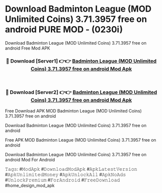 # Download Badminton League (MOD Unlimited Coins) 3.71.3957 free on android PURE MOD - (0230i)
Download Badminton League (MOD Unlimited Coins) 3.71.3957 free on android Free Mod APK

<div align="center">
<h3>🔴 Download [Server1] 👉👉 <a href="https://apk-comot.site?title=Badminton_League_(MOD_Unlimited_Coins)_3.71.3957_free_on_android">Badminton League (MOD Unlimited Coins) 3.71.3957 free on android Mod Apk</a></h3><br>

<h3>🔴 Download [Server2] 👉👉 <a href="https://apk-comot.site?title=Badminton_League_(MOD_Unlimited_Coins)_3.71.3957_free_on_android">Badminton League (MOD Unlimited Coins) 3.71.3957 free on android Mod Apk</a></h3>
</div>


Free Download APK MOD Badminton League (MOD Unlimited Coins) 3.71.3957 free on android

Download Badminton League (MOD Unlimited Coins) 3.71.3957 free on android 

Free APK MOD Badminton League (MOD Unlimited Coins) 3.71.3957 free on android 

Download Badminton League (MOD Unlimited Coins) 3.71.3957 free on android Mod For Android

𝚃𝚊𝚐𝚜: #𝙼𝚘𝚍𝙰𝚙𝚔 #𝙳𝚘𝚠𝚗𝚕𝚘𝚊𝚍𝙼𝚘𝚍𝙰𝚙𝚔 #𝙰𝚙𝚔𝙻𝚊𝚝𝚎𝚜𝚝𝚅𝚎𝚛𝚜𝚒𝚘𝚗 #𝙰𝚙𝚔𝚄𝚗𝚕𝚒𝚖𝚒𝚝𝚎𝚍𝙼𝚘𝚗𝚎𝚢 #𝙰𝚙𝚔𝚄𝚗𝚕𝚘𝚌𝚔𝙰𝚕𝚕 #𝙰𝚙𝚔𝙽𝚘𝙰𝚍𝚜 #𝚄𝚗𝚕𝚘𝚌𝚔𝙿𝚛𝚎𝚖𝚒𝚞𝚖 #𝙵𝚘𝚛𝙰𝚗𝚍𝚛𝚘𝚒𝚍 #𝙵𝚛𝚎𝚎𝙳𝚘𝚠𝚗𝚕𝚘𝚊𝚍 #home_design_mod_apk